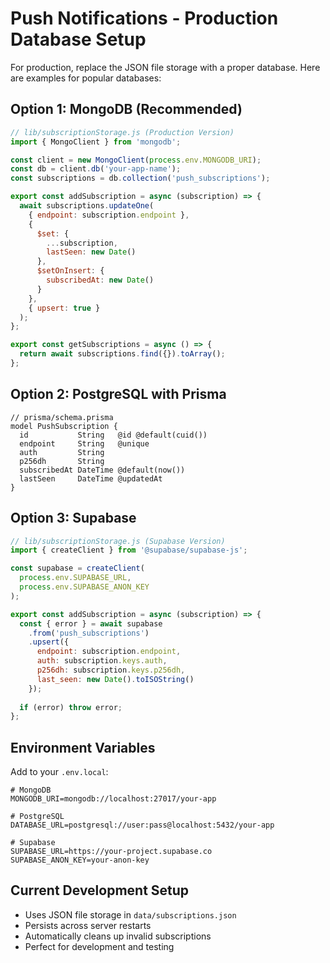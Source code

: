 # Push Notifications - Production Database Setup

For production, replace the JSON file storage with a proper database. Here are examples for popular databases:

## Option 1: MongoDB (Recommended)

```javascript
// lib/subscriptionStorage.js (Production Version)
import { MongoClient } from 'mongodb';

const client = new MongoClient(process.env.MONGODB_URI);
const db = client.db('your-app-name');
const subscriptions = db.collection('push_subscriptions');

export const addSubscription = async (subscription) => {
  await subscriptions.updateOne(
    { endpoint: subscription.endpoint },
    { 
      $set: {
        ...subscription,
        lastSeen: new Date()
      },
      $setOnInsert: {
        subscribedAt: new Date()
      }
    },
    { upsert: true }
  );
};

export const getSubscriptions = async () => {
  return await subscriptions.find({}).toArray();
};
```

## Option 2: PostgreSQL with Prisma

```prisma
// prisma/schema.prisma
model PushSubscription {
  id           String   @id @default(cuid())
  endpoint     String   @unique
  auth         String
  p256dh       String
  subscribedAt DateTime @default(now())
  lastSeen     DateTime @updatedAt
}
```

## Option 3: Supabase

```javascript
// lib/subscriptionStorage.js (Supabase Version)
import { createClient } from '@supabase/supabase-js';

const supabase = createClient(
  process.env.SUPABASE_URL,
  process.env.SUPABASE_ANON_KEY
);

export const addSubscription = async (subscription) => {
  const { error } = await supabase
    .from('push_subscriptions')
    .upsert({
      endpoint: subscription.endpoint,
      auth: subscription.keys.auth,
      p256dh: subscription.keys.p256dh,
      last_seen: new Date().toISOString()
    });
  
  if (error) throw error;
};
```

## Environment Variables

Add to your `.env.local`:

```env
# MongoDB
MONGODB_URI=mongodb://localhost:27017/your-app

# PostgreSQL
DATABASE_URL=postgresql://user:pass@localhost:5432/your-app

# Supabase
SUPABASE_URL=https://your-project.supabase.co
SUPABASE_ANON_KEY=your-anon-key
```

## Current Development Setup

- Uses JSON file storage in `data/subscriptions.json`
- Persists across server restarts
- Automatically cleans up invalid subscriptions
- Perfect for development and testing
